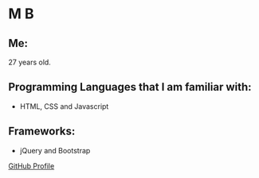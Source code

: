 # M B

## Me:

27 years old.

## Programming Languages that I am familiar with:

- HTML, CSS and Javascript

## Frameworks:
- jQuery and Bootstrap

[GitHub Profile](https://github.com/muntasir2165)

